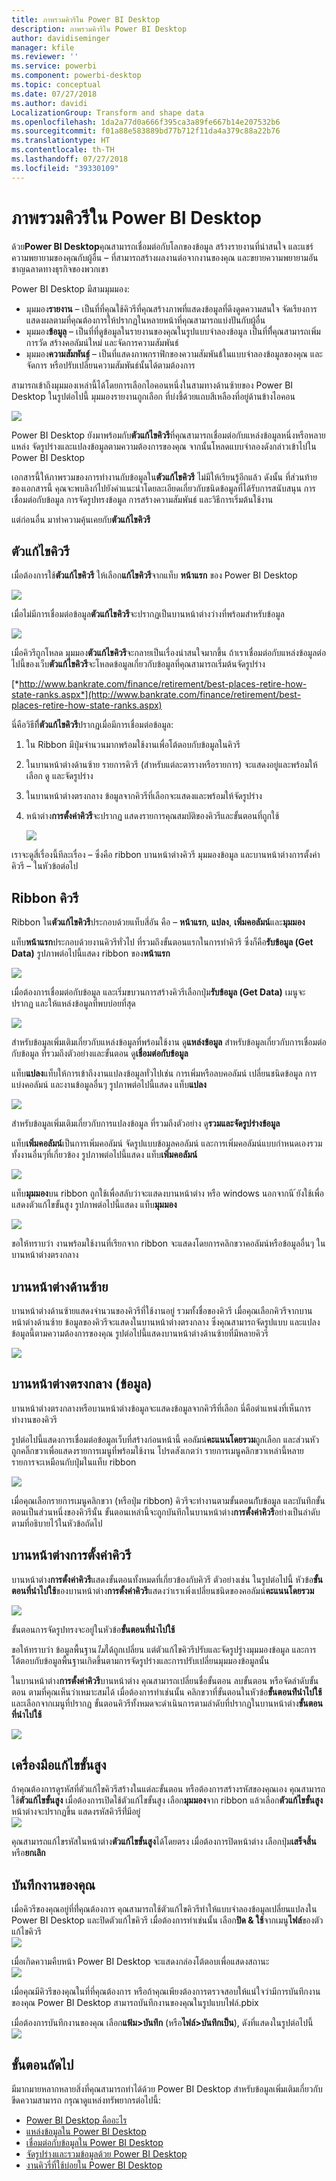 ```yaml
---
title: ภาพรวมคิวรีใน Power BI Desktop
description: ภาพรวมคิวรีใน Power BI Desktop
author: davidiseminger
manager: kfile
ms.reviewer: ''
ms.service: powerbi
ms.component: powerbi-desktop
ms.topic: conceptual
ms.date: 07/27/2018
ms.author: davidi
LocalizationGroup: Transform and shape data
ms.openlocfilehash: 1da2a77d0a666f395ca3a89fe667b14e207532b6
ms.sourcegitcommit: f01a88e583889bd77b712f11da4a379c88a22b76
ms.translationtype: HT
ms.contentlocale: th-TH
ms.lasthandoff: 07/27/2018
ms.locfileid: "39330109"
---
```

# <a name="query-overview-in-power-bi-desktop"></a>ภาพรวมคิวรีใน Power BI Desktop
ด้วย**Power BI Desktop**คุณสามารถเชื่อมต่อกับโลกของข้อมูล สร้างรายงานที่น่าสนใจ และแชร์ความพยายามของคุณกับผู้อื่น – ที่สามารถสร้างผลงานต่อจากงานของคุณ และขยายความพยายามอันชาญฉลาดทางธุรกิจของพวกเขา

Power BI Desktop มีสามมุมมอง:

* มุมมอง**รายงาน** – เป็นที่ที่คุณใช้คิวรีที่คุณสร้างภาพที่แสดงข้อมูลที่ดึงดูดความสนใจ จัดเรียงการแสดงผลตามที่คุณต้องการให้ปรากฏในหลายหน้าที่คุณสามารถแบ่งปันกับผู้อื่น
* มุมมอง**ข้อมูล**ู – เป็นที่ที่ดูข้อมูลในรายงานของคุณในรูปแบบจำลองข้อมูล เป็นที่ที่ี่คุณสามารถเพิ่มการวัด สร้างคอลัมน์ใหม่ และจัดการความสัมพันธ์
* มุมมอง**ความสัมพันธ์**ู – เป็นที่แสดงภาพกราฟิกของความสัมพันธ้ในแบบจำลองข้อมูลของคุณ และจัดการ หรือปรับเปลี่ยนความสัมพันธ์นั้นได้ตามต้องการ

สามารถเข้าถึงมุมมองเหล่านี้ได้โดยการเลือกไอคอนหนึ่งในสามทางด้านซ้ายของ Power BI Desktop ในรูปต่อไปนี้ มุมมองรายงานถูกเลือก ที่บ่งชี้ด้วยแถบสีเหลืองที่อยู่ด้านข้างไอคอน  

![](media/desktop-query-overview/queryoverview_viewicons.png)

Power BI Desktop ยังมาพร้อมกับ**ตัวแก้ไขคิวรี**ที่คุณสามารถเชื่อมต่อกับแหล่งข้อมูลหนึ่งหรือหลายแหล่ง จัดรูปร่างและแปลงข้อมูลตามความต้องการของคุณ จากนั้นโหลดแบบจำลองดังกล่าวเข้าไปใน Power BI Desktop

เอกสารนี้ให้ภาพรวมของการทำงานกับข้อมูลใน**ตัวแก้ไขคิวรี** ไม่มีให้เรียนรู้อีกแล้ว ดังนั้น ที่ส่วนท้ายของเอกสารนี้ คุณจะพบลิงก์ไปยังคำแนะนำโดยละเอียดเกี่ยวกับชนิดข้อมูลที่ได้รับการสนับสนุน การเชื่อมต่อกับข้อมูล การจัดรูปทรงข้อมูล การสร้างความสัมพันธ์ และวิธีการเริ่มต้นใช้งาน

แต่ก่อนอื่น มาทำความคุ้นเคยกับ**ตัวแก้ไขคิวรี**

## <a name="the-query-editor"></a>ตัวแก้ไขคิวรี
เมื่อต้องการใช้**ตัวแก้ไขคิวรี** ให้เลือก**แก้ไขคิวรี**จากแท็บ **หน้าแรก** ของ Power BI Desktop  

![](media/desktop-query-overview/queryoverview_queryview.png)

เมื่อไม่มีการเชื่อมต่อข้อมูล**ตัวแก้ไขคิวรี**จะปรากฏเป็นบานหน้าต่างว่างที่พร้อมสำหรับข้อมูล  

![](media/desktop-query-overview/queryoverview_blankpane.png)

เมื่อคิวรีถูกโหลด มุมมอง**ตัวแก้ไขคิวรี**จะกลายเป็นเรื่องน่าสนใจมากขึ้น ถ้าเราเชื่อมต่อกับแหล่งข้อมูลต่อไปนี้ของเว็บ**ตัวแก้ไขคิวรี**จะโหลดข้อมูลเกี่ยวกับข้อมูลที่คุณสามารถเริ่มต้นจัดรูปร่าง

[*http://www.bankrate.com/finance/retirement/best-places-retire-how-state-ranks.aspx*](http://www.bankrate.com/finance/retirement/best-places-retire-how-state-ranks.aspx)

นี่คือวิธีที่ี**ตัวแก้ไขคิวรี**ปรากฏเมื่อมีการเชื่อมต่อข้อมูล:

1. ใน Ribbon มีปุ่มจำนวนมากพร้อมใช้งานเพื่อโต้ตอบกับข้อมูลในคิวรี
2. ในบานหน้าต่างด้านซ้าย รายการคิวรี (สำหรับแต่ละตารางหรือรายการ) จะแสดงอยู่และพร้อมให้เลือก ดู และจัดรูปร่าง
3. ในบานหน้าต่างตรงกลาง ข้อมูลจากคิวรีที่เลือกจะแสดงและพร้อมให้จัดรูปร่าง
4. หน้าต่าง**การตั้งค่าคิวรี**จะปรากฏ แสดงรายการคุณสมบัติของคิวรีและขั้นตอนที่ถูกใช้  
   
   ![](media/desktop-query-overview/queryoverview_withdataconnection.png)

เราจะดูสี่เรื่องนี้ทีละเรื่อง – ซึ่งคือ ribbon บานหน้าต่างคิวรี มุมมองข้อมูล และบานหน้าต่างการตั้งค่าคิวรี – ในหัวข้อต่อไป

## <a name="the-query-ribbon"></a>Ribbon คิวรี
Ribbon ใน**ตัวแก้ไขคิวรี**ประกอบด้วยแท็บสี่อัน คือ – **หน้าแรก**, **แปลง**, **เพิ่มคอลัมน์**และ**มุมมอง**

แท็บ**หน้าแรก**ประกอบด้วยงานคิวรีทั่วไป ที่รวมถึงขั้นตอนแรกในการทำคิวรี ซึ่งก็คือ**รับข้อมูล (Get Data)** รูปภาพต่อไปนี้แสดง ribbon ของ**หน้าแรก**  

![](media/desktop-query-overview/queryoverview_ribbon.png)

เมื่อต้องการเชื่อมต่อกับข้อมูล และเริ่มขบวนการสร้างคิวรีเลือกปุ่ม**รับข้อมูล (Get Data)** เมนูจะปรากฏ และให้แหล่งข้อมูลที่พบบ่อยที่สุด  

![](media/desktop-query-overview/queryoverview_getdatamenu.png)

สำหรับข้อมูลเพิ่มเติมเกี่ยวกับแหล่งข้อมูลที่พร้อมใช้งาน ดู**แหล่งข้อมูล** สำหรับข้อมูลเกี่ยวกับการเชื่อมต่อกับข้อมูล ที่รวมถึงตัวอย่างและขั้นตอน ดู**เชื่อมต่อกับข้อมูล**

แท็บ**แปลง**แท็บให้การเข้าถึงงานแปลงข้อมูลทั่วไปเช่น การเพิ่มหรือลบคอลัมน์ เปลี่ยนชนิดข้อมูล การแบ่งคอลัมน์ และงานข้อมูลอื่นๆ รูปภาพต่อไปนี้แสดง แท็บ**แปลง**  

![](media/desktop-query-overview/queryoverview_transformribbon.png)

สำหรับข้อมูลเพิ่มเติมเกี่ยวกับการแปลงข้อมูล ที่รวมถึงตัวอย่าง ดู**รวมและจัดรูปร่างข้อมูล**

แท็บ**เพิ่มคอลัมน์**เป็นการเพิ่มคอลัมน์ จัดรูปแบบข้อมูลคอลัมน์ และการเพิ่มคอลัมน์แบบกำหนดเองรวมทั้งงานอื่นๆที่เกี่ยวข้อง รูปภาพต่อไปนี้แสดง แท็บ**เพิ่มคอลัมน์**  

![](media/desktop-query-overview/queryoverview_addcolumnribbon.png)

แท็บ**มุมมอง**บน ribbon ถูกใช้เพื่อสลับว่าจะแสดงบานหน้าต่าง หรือ windows นอกจากนี ้ยังใช้เพื่อแสดงตัวแก้ไขขั้นสูง รูปภาพต่อไปนี้แสดง แท็บ**มุมมอง**  

![](media/desktop-query-overview/queryoverview_viewribbon.png)

ขอให้ทราบว่า งานพร้อมใช้งานที่เรียกจาก ribbon จะแสดงโดยการคลิกขวาคอลัมน์หรือข้อมูลอื่นๆ ในบานหน้าต่างตรงกลาง

## <a name="the-left-pane"></a>บานหน้าต่างด้านซ้าย
บานหน้าต่างด้านซ้ายแสดงจำนวนของคิวรีที่ใช้งานอยู่ รวมทั้งชื่อของคิวรี เมื่อคุณเลือกคิวรีจากบานหน้าต่างด้านซ้าย ข้อมูลของคิวรีจะแสดงในบานหน้าต่างตรงกลาง ซึ่งคุณสามารถจัดรูปแบบ และแปลงข้อมูลนี้ตามความต้องการของคุณ รูปต่อไปนี้แสดงบานหน้าต่างด้านซ้ายที่มีหลายคิวรี  

![](media/desktop-query-overview/queryoverview_theleftpane.png)

## <a name="the-center-data-pane"></a>บานหน้าต่างตรงกลาง (ข้อมูล)
บานหน้าต่างตรงกลางหรือบานหน้าต่างข้อมูลจะแสดงข้อมูลจากคิวรีที่เลือก นี่คือตำแหน่งที่เห็นการทำงานของคิวรี

รูปต่อไปนี้แสดงการเชื่อมต่อข้อมูลเว็บที่สร้างก่อนหน้านี้ คอลัมน์**คะแนนโดยรวม**ถูกเลือก และส่วนหัวถูกคลิ๊กขวาเพื่อแสดงรายการเมนูที่พร้อมใช้งาน โปรดสังเกตว่า รายการเมนูคลิกขวาเหล่านี้หลายรายการจะเหมือนกับปุ่มในแท็บ ribbon  

![](media/desktop-query-overview/queryoverview_thecenterpane.png)

เมื่อคุณเลือกรายการเมนูคลิกขวา (หรือปุ่ม ribbon) คิวรีจะทำงานตามขั้นตอนกัับข้อมูล และบันทึกขั้นตอนเป็นส่วนหนึ่งของคิวรีนั้น ขั้นตอนเหล่านี้จะถูกบันทึกในบานหน้าต่าง**การตั้งค่าคิวรี**อย่างเป็นลำดับ ตามที่อธิบายไว้ในหัวข้อถัดไป  

## <a name="the-query-settings-pane"></a>บานหน้าต่างการตั้งค่าคิวรี
บานหน้าต่าง**การตั้งค่าคิวรี**แสดงขั้นตอนทั้งหมดที่เกี่ยวข้องกับคิวรี ตัวอย่างเช่น ในรูปต่อไปนี้ หัวข้อ**ขั้นตอนที่นำไปใช้**ของบานหน้าต่าง**การตั้งค่าคิวรี**แสดงว่าเราเพิ่งเปลี่ยนชนิดของคอลัมน์**คะแนนโดยรวม**

![](media/desktop-query-overview/queryoverview_querysettingspane.png)

ขั้นตอนการจัดรูปทรงจะอยู่ในหัวข้อ**ขั้นตอนที่นำไปใช้**

ขอให้ทราบว่า ข้อมูลพื้นฐาน*ไม่*ได้ถูกเปลี่ยน แต่ตัวแก้ไขคิวรีปรับและจัดรูปรู่างมุมมองข้อมูล และการโต้ตอบกับข้อมูลพื้นฐานเกิดขึ้นตามการจัดรูปร่างและการปรับเปลี่ยนมุมมองข้อมูลนั้น

ในบานหน้าต่าง**การตั้งค่าคิวรี**บานหน้าต่าง คุณสามารถเปลี่ยนชื่อขั้นตอน ลบขั้นตอน หรือจัดลำดับขั้นตอน ตามที่คุณเห็นว่าเหมาะสมได้ เมื่อต้องการทำเช่นนั้น คลิกขวาที่ขั้นตอนในหัวข้อ**ขั้นตอนท่่ีนำไปใช้**และเลือกจากเมนูที่ปรากฏ ขั้นตอนคิวรีทั้งหมดจะดำเนินการตามลำดับที่ปรากฏในบานหน้าต่าง**ขั้นตอนที่นำไปใช้**

![](media/desktop-query-overview/queryoverview_querysettings_rename.png)

## <a name="the-advanced-editor"></a>เครื่องมือแก้ไขขั้นสูง
ถ้าคุณต้องการดูรหัสที่ตัวแก้ไขคิวรีสร้างในแต่ละขั้นตอน หรือต้องการสร้างรหัสของคุณเอง คุณสามารถใช้**ตัวแก้ไขขั้นสูง** เมื่อต้องการเปิดใช้ตัวแก้ไขขั้นสูง เลือก**มุมมอง**จาก ribbon แล้วเลือก**ตัวแก้ไขขั้นสูง** หน้าต่างจะปรากฏขึ้น แสดงรหัสคิวรีที่่มีอยู่  
![](media/desktop-query-overview/queryoverview_advancededitor.png)

คุณสามารถแก้ไขรหัสในหน้าต่าง**ตัวแก้ไขขั้นสูง**ได้โดยตรง เมื่อต้องการปิดหน้าต่าง เลือกปุ่ม**เสร็จสิ้น**หรือ**ยกเลิก**  

## <a name="saving-your-work"></a>บันทึกงานของคุณ
เมื่อคิวรีของคุณอยู่ที่ที่่คุณต้องการ คุณสามารถใช้ตัวแก้ไขคิวรีทำให้แบบจำลองข้อมูลเปลี่ยนแปลงใน Power BI Desktop และปิดตัวแก้ไขคิวรี เมื่อต้องการทำเช่นนั้น เลือก**ปิด & ใช้**จากเมนู**ไฟล์**ของตัวแก้ไขคิวรี  
![](media/desktop-query-overview/queryoverview_closenload.png)

เมื่อเกิดความคืบหน้า Power BI Desktop จะแสดงกล่องโต้ตอบเพื่อแสดงสถานะ  
![](media/desktop-query-overview/queryoverview_loading.png)

เมื่อคุณมีคิวรีของคุณในที่ที่คุณต้องการ หรือถ้าคุณเพียงต้องการตรวจสอบให้แน่ใจว่ามีการบันทึกงานของคุณ Power BI Desktop สามารถบันทึกงานของคุณในรูปแบบไฟล์.pbix

เมื่อต้องการบันทึกงานของคุณ เลือก**แฟ้ม\>บันทึก** (หรือ**ไฟล์\>บันทึกเป็น**), ดังที่แสดงในรูปต่อไปนี้  
![](media/desktop-query-overview/queryoverview_savework.png)

## <a name="next-steps"></a>ขั้นตอนถัดไป
มีมากมายหลากหลายสิ่งที่คุณสามารถทำได้ด้วย Power BI Desktop สำหรับข้อมูลเพิ่มเติมเกี่ยวกับขีดความสามารถ กรุณาดูแหล่งทรัพยากรต่อไปนี้:

* [Power BI Desktop คืออะไร](desktop-what-is-desktop.md)
* [แหล่งข้อมูลใน Power BI Desktop](desktop-data-sources.md)
* [เชื่อมต่อกับข้อมูลใน Power BI Desktop](desktop-connect-to-data.md)
* [จัดรูปร่างและรวมข้อมูลด้วย Power BI Desktop](desktop-shape-and-combine-data.md)
* [งานคิวรี่ที่ใช้บ่อยใน Power BI Desktop](desktop-common-query-tasks.md)   

